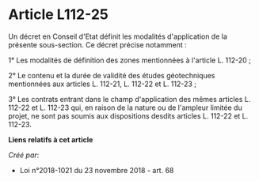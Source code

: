 # Article L112-25

Un décret en Conseil d'Etat définit les modalités d'application de la présente sous-section. Ce décret précise notamment :

1° Les modalités de définition des zones mentionnées à l'article L. 112-20 ;

2° Le contenu et la durée de validité des études géotechniques mentionnées aux articles L. 112-21, L. 112-22 et L. 112-23 ;

3° Les contrats entrant dans le champ d'application des mêmes articles L. 112-22 et L. 112-23 qui, en raison de la nature ou
de l'ampleur limitée du projet, ne sont pas soumis aux dispositions desdits articles L. 112-22 et L. 112-23.

**Liens relatifs à cet article**

_Créé par_:

  - Loi n°2018-1021 du 23 novembre 2018 - art. 68
